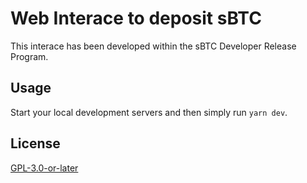 # Web Interace to deposit sBTC

This interace has been developed within the sBTC Developer Release Program.

## Usage

Start your local development servers and then simply run `yarn dev`.


## License
[GPL-3.0-or-later](./LICENSES/GPL-3.0-or-later.txt)
